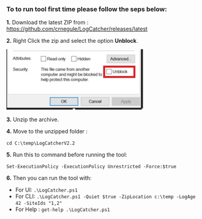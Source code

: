 ### To to run tool first time please follow the seps below: 

__1.__ Download the latest ZIP from  : https://github.com/crnegule/LogCatcher/releases/latest

__2.__ Right Click the zip and select the option __Unblock__.

 ![Image of Unblock](/images/Unblock.jpg)

__3.__ Unzip the archive. 

__4.__ Move to the unzipped folder :
``` 
cd C:\temp\LogCatcherV2.2
``` 

__5.__ Run this to command before running the tool:
``` 
Set-ExecutionPolicy -ExecutionPolicy Unrestricted -Force:$true
``` 
__6.__ Then you can run the tool with:

*  For UI: `.\LogCatcher.ps1`
*  For CLI: 
        `.\LogCatcher.ps1 -Quiet $true -ZipLocation c:\temp -LogAge 42 -SiteIds "1,2"`
* For Help :
        `get-help .\LogCatcher.ps1`
 
